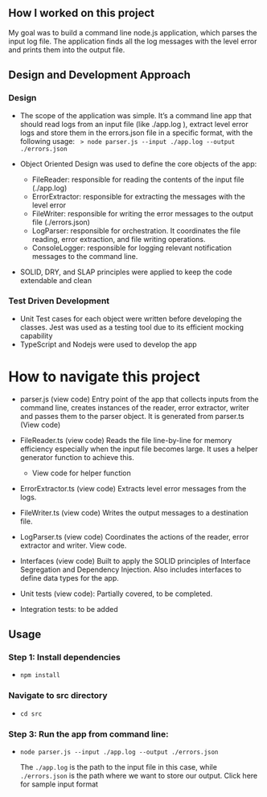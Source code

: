 ## How I worked on this project

My goal was to build a command line node.js application, which parses the input log file.
The application finds all the log messages with the level error and prints them into the output file.

## Design and Development Approach

### Design

- The scope of the application was simple. It’s a command line app that should
  read logs from an input file (like ./app.log ), extract level error logs and store them in the errors.json file in a specific format, with the following usage:
  ` > node parser.js --input ./app.log --output ./errors.json`

- Object Oriented Design was used to define the core objects of the app:
  - FileReader: responsible for reading the contents of the input file (./app.log)
  - ErrorExtractor: responsible for extracting the messages with the level error
  - FileWriter: responsible for writing the error messages to the output file (./errors.json)
  - LogParser: responsible for orchestration. It coordinates the file reading, error extraction, and file writing operations.
  - ConsoleLogger: responsible for logging relevant notification messages to the command line.
- SOLID, DRY, and SLAP principles were applied to keep the code extendable and
  clean

### Test Driven Development

- Unit Test cases for each object were written before developing the classes. Jest was used as a testing tool due to its efficient mocking capability
- TypeScript and Nodejs were used to develop the app

# How to navigate this project

- parser.js (view code)
  Entry point of the app that collects inputs from the command line, creates instances of the reader, error extractor, writer and passes them to the parser object. It is generated from parser.ts (View code)

- FileReader.ts (view code)
  Reads the file line-by-line for memory efficiency especially when the input file becomes large. It uses a helper generator function to achieve this.

  - View code for helper function

- ErrorExtractor.ts (view code)
  Extracts level error messages from the logs.

- FileWriter.ts (view code)
  Writes the output messages to a destination file.

- LogParser.ts (view code)
  Coordinates the actions of the reader, error extractor and writer. View code.

- Interfaces (view code)
  Built to apply the SOLID principles of Interface Segregation and Dependency Injection. Also includes interfaces to define data types for the app.

- Unit tests (view code):
  Partially covered, to be completed.

- Integration tests: to be added

## Usage

### Step 1: Install dependencies

- `npm install`

### Navigate to src directory

- `cd src`

### Step 3: Run the app from command line:

- `node parser.js --input ./app.log --output ./errors.json`

  The `./app.log` is the path to the input file in this case, while `./errors.json` is the path where we want to store our output.
  Click here for sample input format
